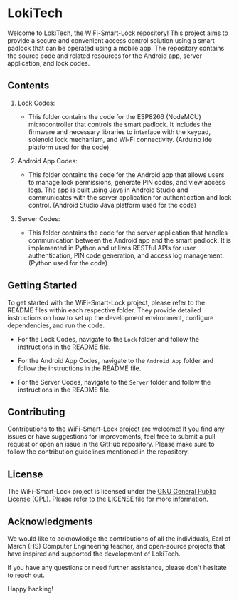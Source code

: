# LokiTech

Welcome to LokiTech, the WiFi-Smart-Lock repository! This project aims to provide a secure and convenient access control solution using a smart padlock that can be operated using a mobile app. The repository contains the source code and related resources for the Android app, server application, and lock codes.

## Contents

1. Lock Codes:
   - This folder contains the code for the ESP8266 (NodeMCU) microcontroller that controls the smart padlock. It includes the firmware and necessary libraries to interface with the keypad, solenoid lock mechanism, and Wi-Fi connectivity. (Arduino ide platform used for the code)

2. Android App Codes:
   - This folder contains the code for the Android app that allows users to manage lock permissions, generate PIN codes, and view access logs. The app is built using Java in Android Studio and communicates with the server application for authentication and lock control. (Android Studio Java platform used for the code)

3. Server Codes:
   - This folder contains the code for the server application that handles communication between the Android app and the smart padlock. It is implemented in Python and utilizes RESTful APIs for user authentication, PIN code generation, and access log management. (Python used for the code)

## Getting Started

To get started with the WiFi-Smart-Lock project, please refer to the README files within each respective folder. They provide detailed instructions on how to set up the development environment, configure dependencies, and run the code.

- For the Lock Codes, navigate to the `Lock` folder and follow the instructions in the README file.

- For the Android App Codes, navigate to the `Android App` folder and follow the instructions in the README file.

- For the Server Codes, navigate to the `Server` folder and follow the instructions in the README file.

## Contributing

Contributions to the WiFi-Smart-Lock project are welcome! If you find any issues or have suggestions for improvements, feel free to submit a pull request or open an issue in the GitHub repository. Please make sure to follow the contribution guidelines mentioned in the repository.

## License

The WiFi-Smart-Lock project is licensed under the [GNU General Public License (GPL)](LICENSE). Please refer to the LICENSE file for more information.

## Acknowledgments

We would like to acknowledge the contributions of all the individuals, Earl of March (HS) Computer Engineering teacher, and open-source projects that have inspired and supported the development of LokiTech.

If you have any questions or need further assistance, please don't hesitate to reach out.

Happy hacking!
